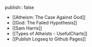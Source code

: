 publish:: false
- [[Atheism: The Case Against God]]
- [[God: The Failed Hypothesis]]
- [[Sam Harris]]
- [[Types of Atheists - UsefulCharts]]
- [[Publish Logseq to Github Pages]]